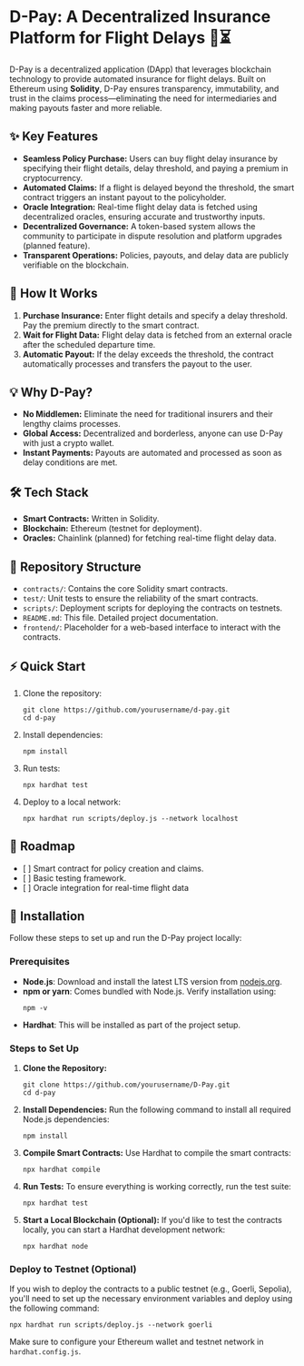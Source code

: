 <h1>D-Pay: A Decentralized Insurance Platform for Flight Delays 🛫⏳</h1>

<p>
  D-Pay is a decentralized application (DApp) that leverages blockchain technology 
  to provide automated insurance for flight delays. Built on Ethereum using 
  <strong>Solidity</strong>, D-Pay ensures transparency, immutability, and trust 
  in the claims process—eliminating the need for intermediaries and making payouts 
  faster and more reliable.
</p>

<h2>✨ Key Features</h2>
<ul>
  <li><strong>Seamless Policy Purchase:</strong> Users can buy flight delay insurance by specifying their flight details, delay threshold, and paying a premium in cryptocurrency.</li>
  <li><strong>Automated Claims:</strong> If a flight is delayed beyond the threshold, the smart contract triggers an instant payout to the policyholder.</li>
  <li><strong>Oracle Integration:</strong> Real-time flight delay data is fetched using decentralized oracles, ensuring accurate and trustworthy inputs.</li>
  <li><strong>Decentralized Governance:</strong> A token-based system allows the community to participate in dispute resolution and platform upgrades (planned feature).</li>
  <li><strong>Transparent Operations:</strong> Policies, payouts, and delay data are publicly verifiable on the blockchain.</li>
</ul>

<h2>🚀 How It Works</h2>
<ol>
  <li><strong>Purchase Insurance:</strong> Enter flight details and specify a delay threshold. Pay the premium directly to the smart contract.</li>
  <li><strong>Wait for Flight Data:</strong> Flight delay data is fetched from an external oracle after the scheduled departure time.</li>
  <li><strong>Automatic Payout:</strong> If the delay exceeds the threshold, the contract automatically processes and transfers the payout to the user.</li>
</ol>

<h2>💡 Why D-Pay?</h2>
<ul>
  <li><strong>No Middlemen:</strong> Eliminate the need for traditional insurers and their lengthy claims processes.</li>
  <li><strong>Global Access:</strong> Decentralized and borderless, anyone can use D-Pay with just a crypto wallet.</li>
  <li><strong>Instant Payments:</strong> Payouts are automated and processed as soon as delay conditions are met.</li>
</ul>

<h2>🛠️ Tech Stack</h2>
<ul>
  <li><strong>Smart Contracts:</strong> Written in Solidity.</li>
  <li><strong>Blockchain:</strong> Ethereum (testnet for deployment).</li>
  <li><strong>Oracles:</strong> Chainlink (planned) for fetching real-time flight delay data.</li>
</ul>

<h2>📂 Repository Structure</h2>
<ul>
  <li><code>contracts/</code>: Contains the core Solidity smart contracts.</li>
  <li><code>test/</code>: Unit tests to ensure the reliability of the smart contracts.</li>
  <li><code>scripts/</code>: Deployment scripts for deploying the contracts on testnets.</li>
  <li><code>README.md</code>: This file. Detailed project documentation.</li>
  <li><code>frontend/</code>: Placeholder for a web-based interface to interact with the contracts.</li>
</ul>

<h2>⚡ Quick Start</h2>
<ol>
  <li>Clone the repository:
    <pre><code>git clone https://github.com/yourusername/d-pay.git
cd d-pay</code></pre>
  </li>
  <li>Install dependencies:
    <pre><code>npm install</code></pre>
  </li>
  <li>Run tests:
    <pre><code>npx hardhat test</code></pre>
  </li>
  <li>Deploy to a local network:
    <pre><code>npx hardhat run scripts/deploy.js --network localhost</code></pre>
  </li>
</ol>

<h2>🚧 Roadmap</h2>
<ul>
  <li>[ ] Smart contract for policy creation and claims.</li>
  <li>[ ] Basic testing framework.</li>
  <li>[ ] Oracle integration for real-time flight data
</ul>
  
<h2>🚀 Installation</h2>

<p>Follow these steps to set up and run the D-Pay project locally:</p>

<h3>Prerequisites</h3>
<ul>
  <li><strong>Node.js</strong>: Download and install the latest LTS version from <a href="https://nodejs.org">nodejs.org</a>.</li>
  <li><strong>npm or yarn</strong>: Comes bundled with Node.js. Verify installation using:
    <pre><code>npm -v</code></pre>
  </li>
  <li><strong>Hardhat</strong>: This will be installed as part of the project setup.</li>
</ul>

<h3>Steps to Set Up</h3>
<ol>
  <li><strong>Clone the Repository:</strong>
    <pre><code>git clone https://github.com/yourusername/D-Pay.git
cd d-pay</code></pre>
  </li>
  <li><strong>Install Dependencies:</strong>
    Run the following command to install all required Node.js dependencies:
    <pre><code>npm install</code></pre>
  </li>
  <li><strong>Compile Smart Contracts:</strong>
    Use Hardhat to compile the smart contracts:
    <pre><code>npx hardhat compile</code></pre>
  </li>
  <li><strong>Run Tests:</strong>
    To ensure everything is working correctly, run the test suite:
    <pre><code>npx hardhat test</code></pre>
  </li>
  <li><strong>Start a Local Blockchain (Optional):</strong>
    If you'd like to test the contracts locally, you can start a Hardhat development network:
    <pre><code>npx hardhat node</code></pre>
  </li>
</ol>

<h3>Deploy to Testnet (Optional)</h3>
<p>If you wish to deploy the contracts to a public testnet (e.g., Goerli, Sepolia), you'll need to set up the necessary environment variables and deploy using the following command:</p>
<pre><code>npx hardhat run scripts/deploy.js --network goerli</code></pre>

<p>Make sure to configure your Ethereum wallet and testnet network in <code>hardhat.config.js</code>.</p>
